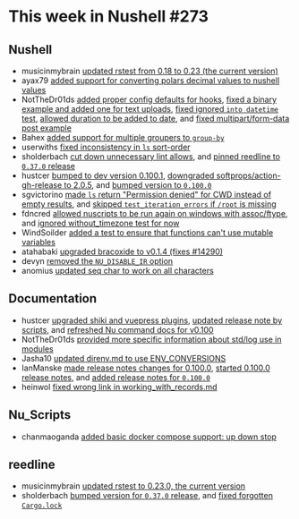 # This week in Nushell #273

## Nushell

- musicinmybrain [updated rstest from 0.18 to 0.23 (the current version)](https://github.com/nushell/nushell/pull/14350)
- ayax79 [added support for converting polars decimal values to nushell values](https://github.com/nushell/nushell/pull/14343)
- NotTheDr01ds [added proper config defaults for hooks](https://github.com/nushell/nushell/pull/14341), [fixed a binary example and added one for text uploads](https://github.com/nushell/nushell/pull/14307), [fixed ignored `into datetime` test](https://github.com/nushell/nushell/pull/14302), [allowed duration to be added to date](https://github.com/nushell/nushell/pull/14295), and [fixed multipart/form-data post example](https://github.com/nushell/nushell/pull/14291)
- Bahex [added support for multiple groupers to `group-by`](https://github.com/nushell/nushell/pull/14337)
- userwiths [fixed inconsistency in `ls` sort-order](https://github.com/nushell/nushell/pull/13875)
- sholderbach [cut down unnecessary lint allows](https://github.com/nushell/nushell/pull/14335), and [pinned reedline to `0.37.0` release](https://github.com/nushell/nushell/pull/14317)
- hustcer [bumped to dev version 0.100.1](https://github.com/nushell/nushell/pull/14328), [downgraded softprops/action-gh-release to 2.0.5](https://github.com/nushell/nushell/pull/14327), and [bumped version to `0.100.0`](https://github.com/nushell/nushell/pull/14312)
- sgvictorino [made `ls` return "Permission denied" for CWD instead of empty results](https://github.com/nushell/nushell/pull/14310), and [skipped `test_iteration_errors` if `/root` is missing](https://github.com/nushell/nushell/pull/14299)
- fdncred [allowed nuscripts to be run again on windows with assoc/ftype](https://github.com/nushell/nushell/pull/14318), and [ignored without_timezone test for now](https://github.com/nushell/nushell/pull/14297)
- WindSoilder [added a test to ensure that functions can't use mutable variables](https://github.com/nushell/nushell/pull/14314)
- atahabaki [upgraded bracoxide to v0.1.4 (fixes #14290)](https://github.com/nushell/nushell/pull/14296)
- devyn [removed the `NU_DISABLE_IR` option](https://github.com/nushell/nushell/pull/14293)
- anomius [updated seq char to work on all characters](https://github.com/nushell/nushell/pull/14261)

## Documentation

- hustcer [upgraded shiki and vuepress plugins](https://github.com/nushell/nushell.github.io/pull/1633), [updated release note by scripts](https://github.com/nushell/nushell.github.io/pull/1628), and [refreshed Nu command docs for v0.100](https://github.com/nushell/nushell.github.io/pull/1625)
- NotTheDr01ds [provided more specific information about std/log use in modules](https://github.com/nushell/nushell.github.io/pull/1630)
- Jasha10 [updated direnv.md to use ENV_CONVERSIONS](https://github.com/nushell/nushell.github.io/pull/1629)
- IanManske [made release notes changes for 0.100.0](https://github.com/nushell/nushell.github.io/pull/1627), [started 0.100.0 release notes](https://github.com/nushell/nushell.github.io/pull/1626), and [added release notes for `0.100.0`](https://github.com/nushell/nushell.github.io/pull/1617)
- heinwol [fixed wrong link in working_with_records.md](https://github.com/nushell/nushell.github.io/pull/1624)

## Nu_Scripts

- chanmaoganda [added basic docker compose support: up down stop](https://github.com/nushell/nu_scripts/pull/979)

## reedline

- musicinmybrain [updated rstest to 0.23.0, the current version](https://github.com/nushell/reedline/pull/852)
- sholderbach [bumped version for `0.37.0` release](https://github.com/nushell/reedline/pull/851), and [fixed forgotten `Cargo.lock`](https://github.com/nushell/reedline/pull/850)
